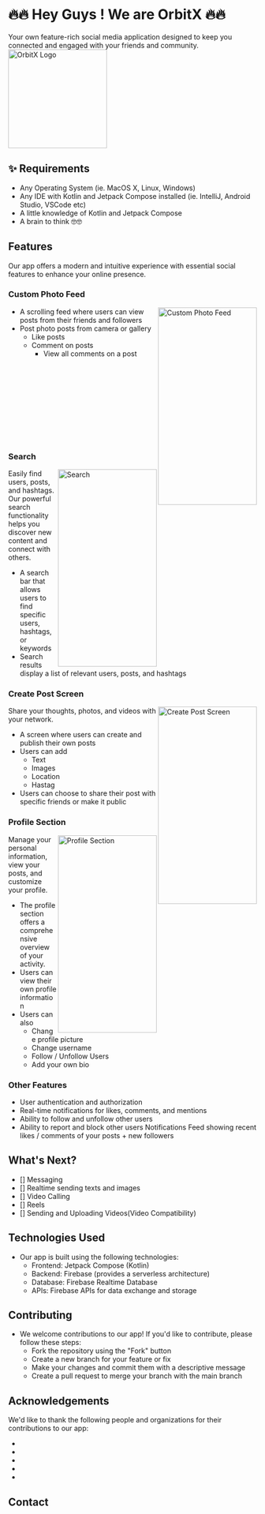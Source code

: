 # 🔥🔥 Hey Guys ! We are OrbitX  🔥🔥

Your own feature-rich social media application designed to keep you connected and engaged with your friends and community. 
 <img  alt="OrbitX Logo" height="200" width="200" src="https://github.com/user-attachments/assets/a5ec54ba-9f37-42d6-be69-85c447385d2e)">

## ✨ Requirements

* Any Operating System (ie. MacOS X, Linux, Windows)
* Any IDE with Kotlin and Jetpack Compose installed (ie. IntelliJ, Android Studio, VSCode etc)
* A little knowledge of Kotlin and Jetpack Compose
* A brain to think 🤓🤓

## Features


Our app offers a modern and intuitive experience with essential social features to enhance your online presence.

### Custom Photo Feed
  <img align="right" alt="Custom Photo Feed" height="400" width="200" src="https://github.com/user-attachments/assets/83ecd5f9-ac82-4487-9149-9cdbe3d38734">

* A scrolling feed where users can view posts from their friends and followers
* Post photo posts from camera or gallery
    * Like posts
    * Comment on posts
        * View all comments on a post   


<br><br><br><br><br><br><br><br><br>
### Search
<img align="right" alt="Search" height="400" width="200" src="https://github.com/user-attachments/assets/5de8d772-4c61-4cf3-a9fb-3599d528f63f)">

Easily find users, posts, and hashtags. Our powerful search functionality helps you discover new content and connect with others.

* A search bar that allows users to find specific users, hashtags, or keywords
* Search results display a list of relevant users, posts, and hashtags

### Create Post Screen
<img align="right" alt="Create Post Screen" height="400" width="200" src="https://github.com/user-attachments/assets/c9f919ae-7d13-404d-a2e5-574239f773d5)">

Share your thoughts, photos, and videos with your network.

* A screen where users can create and publish their own posts
* Users can add
    * Text
    * Images
    * Location
    * Hastag 
* Users can choose to share their post with specific friends or make it public

### Profile Section
<img align="right" alt="Profile Section" height="400" width="200" src="https://github.com/user-attachments/assets/789ad85e-1d7c-459f-b140-d8bf16a5ed88)">

Manage your personal information, view your posts, and customize your profile.
 
* The profile section offers a comprehensive overview of your activity.
* Users can view their own profile information
* Users can also 
    * Change profile picture
    * Change username
    * Follow / Unfollow Users
    * Add your own bio

### Other Features
    
* User authentication and authorization
* Real-time notifications for likes, comments, and mentions
* Ability to follow and unfollow other users
* Ability to report and block other users    Notifications Feed showing recent likes / comments of your posts + new followers

## What's Next?
- [] Messaging
- [] Realtime sending texts and images
- [] Video Calling
- [] Reels
- [] Sending and Uploading Videos(Video Compatibility)

## Technologies Used

* Our app is built using the following technologies:
    * Frontend: Jetpack Compose (Kotlin)
    * Backend: Firebase (provides a serverless architecture)
    * Database: Firebase Realtime Database
    * APIs: Firebase APIs for data exchange and storage

## Contributing 

* We welcome contributions to our app! If you'd like to contribute, please follow these steps:
    * Fork the repository using the "Fork" button
    * Create a new branch for your feature or fix
    * Make your changes and commit them with a descriptive message
    * Create a pull request to merge your branch with the main branch 


## Acknowledgements

We'd like to thank the following people and organizations for their contributions to our app:

 *
 *
 *
 *
 * 
## Contact
